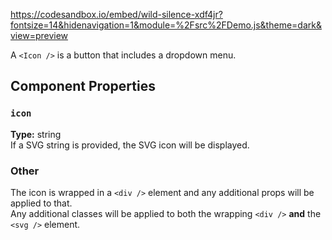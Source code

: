 https://codesandbox.io/embed/wild-silence-xdf4jr?fontsize=14&hidenavigation=1&module=%2Fsrc%2FDemo.js&theme=dark&view=preview

A `<Icon />` is a button that includes a dropdown menu.

## Component Properties

### `icon`
**Type:** string<br />
If a SVG string is provided, the SVG icon will be displayed.


### Other
The icon is wrapped in a `<div />` element and any additional props will be applied to that.<br />
Any additional classes will be applied to both the wrapping `<div />` **and** the `<svg />` element.
